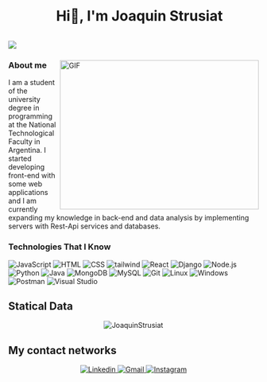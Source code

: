 <div id="user-content-toc">
  <ul align="center">
    <summary><h1 style="display: inline-block">Hi👋, I'm Joaquin Strusiat</h1></summary>
  </ul>
</div>

<img src="https://user-images.githubusercontent.com/73097560/115834477-dbab4500-a447-11eb-908a-139a6edaec5c.gif">


<div>
  <img align="right" top="500" height="300" width="400" alt="GIF" src="https://media.giphy.com/media/SWoSkN6DxTszqIKEqv/giphy.gif">

  <H3>About me</H3>
  <p>I am a student of the university degree in programming at the National Technological Faculty in Argentina. I started developing front-end with some web applications and I am currently expanding my knowledge in back-end and data analysis by implementing servers with Rest-Api services and databases.</p>

 
  <h3>Technologies That I Know </h3>
  <p align="left">
    <img src="https://skillicons.dev/icons?i=javascript" alt="JavaScript" />
    <img src="https://skillicons.dev/icons?i=html" alt="HTML" />
    <img src="https://skillicons.dev/icons?i=css" alt="CSS" />
    <img src="https://skillicons.dev/icons?i=tailwind" alt="tailwind" />
    <img src="https://skillicons.dev/icons?i=react" alt="React" />
    <img src="https://skillicons.dev/icons?i=django" alt="Django" />
    <img src="https://skillicons.dev/icons?i=nodejs" alt="Node.js" />
    <img src="https://skillicons.dev/icons?i=python" alt="Python" />
    <img src="https://skillicons.dev/icons?i=java" alt="Java" />
    <img src="https://skillicons.dev/icons?i=mongo" alt="MongoDB" />
    <img src="https://skillicons.dev/icons?i=mysql" alt="MySQL" />
    <img src="https://skillicons.dev/icons?i=git" alt="Git" />
    <img src="https://skillicons.dev/icons?i=linux" alt="Linux" />
    <img src="https://skillicons.dev/icons?i=windows" alt="Windows" />
    <img src="https://skillicons.dev/icons?i=postman" alt="Postman" />
    <img src="https://skillicons.dev/icons?i=visualstudio" alt="Visual Studio" />
  </p>
</div>

## Statical Data
<div align="center">
  <img src="https://github-readme-stats.vercel.app/api/top-langs?username=JoaquinStrusiat&locale=es&bg_color=0d1117&text_color=ffffff&layout=donut" alt="JoaquinStrusiat">
</div>


## My contact networks
<div align="center">
  <a href= "https://www.linkedin.com/in/pablo-joaquin-strusiat-8b289a279/">
      <img src="https://img.shields.io/badge/LinkedIn-0077B5?style=for-the-badge&logo=linkedin&logoColor=white" alt="Linkedin">
  </a>
  <a href= "mailto:joaquinpjs@gmail.com">
      <img src="https://img.shields.io/badge/Gmail-D14836?style=for-the-badge&logo=gmail&logoColor=white" alt="Gmail">
  </a>
  <a href= "https://www.instagram.com/joa_strusiat/">
    <img src="https://img.shields.io/badge/Instagram-E4405F?style=for-the-badge&logo=instagram&logoColor=white" alt="Instagram">
  </a>
</div>







  

